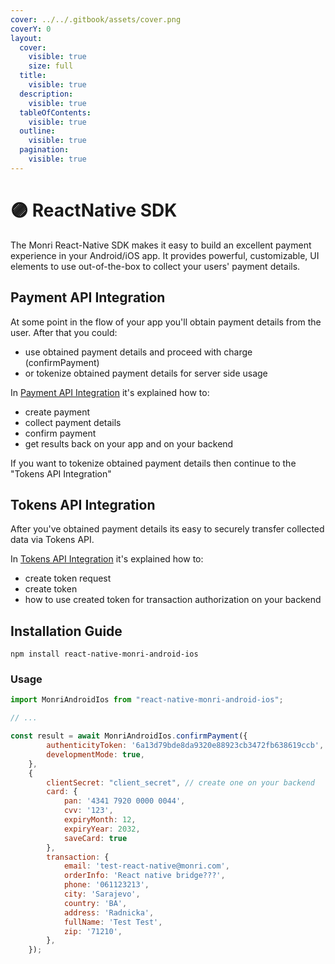 ```yaml
---
cover: ../../.gitbook/assets/cover.png
coverY: 0
layout:
  cover:
    visible: true
    size: full
  title:
    visible: true
  description:
    visible: true
  tableOfContents:
    visible: true
  outline:
    visible: true
  pagination:
    visible: true
---
```


# 🟣 ReactNative SDK

The Monri React-Native SDK makes it easy to build an excellent payment experience in your Android/iOS app. It provides
powerful, customizable, UI elements to use out-of-the-box to collect your users' payment details.

## Payment API Integration

At some point in the flow of your app you'll obtain payment details from the user. After that you could:

* use obtained payment details and proceed with charge (confirmPayment)
* or tokenize obtained payment details for server side usage

In [Payment API Integration](payment-api-integration.md) it's explained how to:

* create payment
* collect payment details
* confirm payment
* get results back on your app and on your backend

If you want to tokenize obtained payment details then continue to the "Tokens API Integration"

## Tokens API Integration

After you've obtained payment details its easy to securely transfer collected data via Tokens API.

In [Tokens API Integration](tokens-api-integration.md) it's explained how to:

* create token request
* create token
* how to use created token for transaction authorization on your backend

## Installation Guide

```shell
npm install react-native-monri-android-ios
```

### Usage

```javascript
import MonriAndroidIos from "react-native-monri-android-ios";

// ...

const result = await MonriAndroidIos.confirmPayment({
        authenticityToken: '6a13d79bde8da9320e88923cb3472fb638619ccb',
        developmentMode: true,
    },
    {
        clientSecret: "client_secret", // create one on your backend
        card: {
            pan: '4341 7920 0000 0044',
            cvv: '123',
            expiryMonth: 12,
            expiryYear: 2032,
            saveCard: true
        },
        transaction: {
            email: 'test-react-native@monri.com',
            orderInfo: 'React native bridge???',
            phone: '061123213',
            city: 'Sarajevo',
            country: 'BA',
            address: 'Radnicka',
            fullName: 'Test Test',
            zip: '71210',
        },
    });
```
